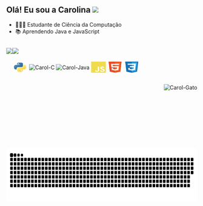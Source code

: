 ## Olá! Eu sou a Carolina <img src="https://github.com/TheDudeThatCode/TheDudeThatCode/blob/master/Assets/Hi.gif" width="29px">

- 👩🏻‍🎓 Estudante de Ciência da Computação
- 📚 Aprendendo Java e JavaScript

##

<div>
  <img height="155em" align="left" src="https://github-readme-stats.vercel.app/api?username=c-riccomi&show_icons=true&theme=onedark&include_all_commits=true&count_private=true"/>
  <img height="155em" src="https://github-readme-stats.vercel.app/api/top-langs/?username=c-riccomi&layout=compact&langs_count=7&theme=onedark"/>
</div>

<div style="display: inline_block"><br>
  <img align="center" alt="Carol-Python" height="30" width="40" src="https://raw.githubusercontent.com/devicons/devicon/master/icons/python/python-original.svg">
  <img align="center" alt="Carol-C" height="30" width="40" src="https://cdn.jsdelivr.net/gh/devicons/devicon/icons/c/c-original.svg" />
  <img align="center" alt="Carol-Java" height="30" width="40"src="https://cdn.jsdelivr.net/gh/devicons/devicon/icons/java/java-original.svg" />
  <img align="center" alt="Carol-Js" height="30" width="40" src="https://raw.githubusercontent.com/devicons/devicon/master/icons/javascript/javascript-plain.svg">
  <img align="center" alt="Carol-HTML" height="30" width="40" src="https://raw.githubusercontent.com/devicons/devicon/master/icons/html5/html5-original.svg">
  <img align="center" alt="Carol-CSS" height="30" width="40" src="https://raw.githubusercontent.com/devicons/devicon/master/icons/css3/css3-original.svg">
</div>

##

<div>
  <img align="right" alt="Carol-Gato" height="170em" src="https://media.giphy.com/media/3oKIPnAiaMCws8nOsE/giphy.gif">
  <!--  ![Snake animation](https://github.com/c-riccomi/c-riccomi/blob/output/github-contribution-grid-snake.svg)  -->
  <img height="138em" src="https://github.com/c-riccomi/c-riccomi/blob/output/github-contribution-grid-snake.svg">
</div>
